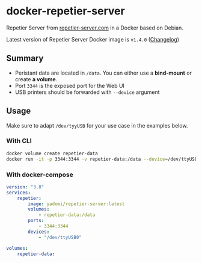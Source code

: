 # docker-repetier-server

Repetier Server from [repetier-server.com](https://www.repetier-server.com/download-repetier-server/) in a Docker based on Debian.

Latest version of Repetier Server Docker image is `v1.4.0` ([Changelog](https://download3.repetier.com/files/server/changelog.txt))

## Summary

- Peristant data are located in `/data`. You can either use a **bind-mount** or create **a volume**.
- Port `3344` is the exposed port for the Web UI
- USB printers should be forwarded with `--device` argument

## Usage

Make sure to adapt `/dev/tyyUSB` for your use case in the examples below.

### With CLI

```bash
docker volume create repetier-data
docker run -it -p 3344:3344 -v repetier-data:/data --device=/dev/ttyUSB0 --name repetier-server yadomi/repetier-server
```

### With docker-compose

```yaml
version: "3.8"
services:
    repetier:
        image: yadomi/repetier-server:latest
        volumes:
            - repetier-data:/data
        ports:
            - 3344:3344
        devices:
            - "/dev/ttyUSB0"

volumes:
    repetier-data:
```
